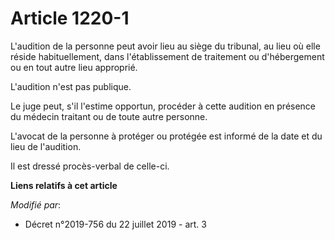 # Article 1220-1

L'audition de la personne peut avoir lieu au siège du tribunal, au lieu où elle réside habituellement, dans l'établissement
de traitement ou d'hébergement ou en tout autre lieu approprié.

L'audition n'est pas publique.

Le juge peut, s'il l'estime opportun, procéder à cette audition en présence du médecin traitant ou de toute autre personne.

L'avocat de la personne à protéger ou protégée est informé de la date et du lieu de l'audition.

Il est dressé procès-verbal de celle-ci.

**Liens relatifs à cet article**

_Modifié par_:

  - Décret n°2019-756 du 22 juillet 2019 - art. 3
